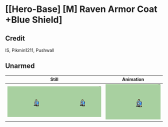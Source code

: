 # [\[Hero-Base\] \[M\] Raven Armor Coat +Blue Shield]

## Credit

IS, Pikmin1211, Pushwall
	
## Unarmed

| Still | Animation |
| :---: | :-------: |
| ![Unarmed still](./Unarmed_000.png) | ![Unarmed animation](./Unarmed.gif) |
